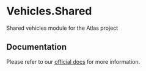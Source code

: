 # Vehicles.Shared
Shared vehicles module for the Atlas project

## Documentation
Please refer to our [official docs](https://altv-atlas.github.io/docs/index.html) for more information.
